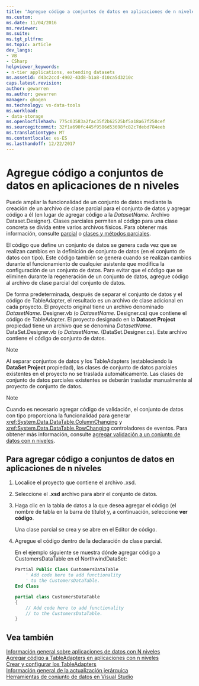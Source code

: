```yaml
---
title: "Agregue código a conjuntos de datos en aplicaciones de n niveles | Documentos de Microsoft"
ms.custom: 
ms.date: 11/04/2016
ms.reviewer: 
ms.suite: 
ms.tgt_pltfrm: 
ms.topic: article
dev_langs:
- VB
- CSharp
helpviewer_keywords:
- n-tier applications, extending datasets
ms.assetid: d43c2ccd-4902-43d8-b1a8-d10ca5d3210c
caps.latest.revision: 
author: gewarren
ms.author: gewarren
manager: ghogen
ms.technology: vs-data-tools
ms.workload:
- data-storage
ms.openlocfilehash: 775c03583a2fac35f2b62525bf5a18a67f250cef
ms.sourcegitcommit: 32f1a690fc445f9586d53698fc82c7debd784eeb
ms.translationtype: MT
ms.contentlocale: es-ES
ms.lasthandoff: 12/22/2017
---
```

# <a name="add-code-to-datasets-in-n-tier-applications"></a>Agregue código a conjuntos de datos en aplicaciones de n niveles
Puede ampliar la funcionalidad de un conjunto de datos mediante la creación de un archivo de clase parcial para el conjunto de datos y agregar código a él (en lugar de agregar código a la *DatasetName*. Archivo Dataset.Designer). Clases parciales permiten al código para una clase concreta se divida entre varios archivos físicos. Para obtener más información, consulte [parcial](/dotnet/visual-basic/language-reference/modifiers/partial) o [clases y métodos parciales](/dotnet/csharp/programming-guide/classes-and-structs/partial-classes-and-methods).  
  
El código que define un conjunto de datos se genera cada vez que se realizan cambios en la definición de conjunto de datos (en el conjunto de datos con tipo). Este código también se genera cuando se realizan cambios durante el funcionamiento de cualquier asistente que modifica la configuración de un conjunto de datos. Para evitar que el código que se eliminen durante la regeneración de un conjunto de datos, agregue código al archivo de clase parcial del conjunto de datos.  
  
De forma predeterminada, después de separar el conjunto de datos y el código de TableAdapter, el resultado es un archivo de clase adicional en cada proyecto. El proyecto original tiene un archivo denominado *DatasetName*. Designer.vb (o *DatasetName*. Designer.cs) que contiene el código de TableAdapter. El proyecto designado en la **Dataset Project** propiedad tiene un archivo que se denomina *DatasetName*. DataSet.Designer.vb (o *DatasetName*. (DataSet.Designer.cs). Este archivo contiene el código de conjunto de datos.  
  
> [!NOTE]
>  Al separar conjuntos de datos y los TableAdapters (estableciendo la **DataSet Project** propiedad), las clases de conjunto de datos parciales existentes en el proyecto no se traslada automáticamente. Las clases de conjunto de datos parciales existentes se deberán trasladar manualmente al proyecto de conjunto de datos.  
  
> [!NOTE]
>  Cuando es necesario agregar código de validación, el conjunto de datos con tipo proporciona la funcionalidad para generar <xref:System.Data.DataTable.ColumnChanging> y <xref:System.Data.DataTable.RowChanging> controladores de eventos. Para obtener más información, consulte [agregar validación a un conjunto de datos con n niveles](../data-tools/add-validation-to-an-n-tier-dataset.md).  
  
## <a name="to-add-code-to-datasets-in-n-tier-applications"></a>Para agregar código a conjuntos de datos en aplicaciones de n niveles  
  
1.  Localice el proyecto que contiene el archivo .xsd. 
  
2.  Seleccione el **.xsd** archivo para abrir el conjunto de datos.  
  
3.  Haga clic en la tabla de datos a la que desea agregar el código (el nombre de tabla en la barra de título) y, a continuación, seleccione **ver código**.  
  
     Una clase parcial se crea y se abre en el Editor de código.  
  
4.  Agregue el código dentro de la declaración de clase parcial.  
  
     En el ejemplo siguiente se muestra dónde agregar código a CustomersDataTable en el NorthwindDataSet:  
  
    ```vb  
    Partial Public Class CustomersDataTable  
        ' Add code here to add functionality   
        ' to the CustomersDataTable.  
    End Class  
    ```    
    ```csharp  
    partial class CustomersDataTable  
    {  
        // Add code here to add functionality  
        // to the CustomersDataTable.  
    }  
    ```  
  
## <a name="see-also"></a>Vea también
[Información general sobre aplicaciones de datos con N niveles](../data-tools/n-tier-data-applications-overview.md)   
[Agregar código a TableAdapters en aplicaciones con n niveles](../data-tools/add-code-to-tableadapters-in-n-tier-applications.md)  
[Crear y configurar los TableAdapters](create-and-configure-tableadapters.md)  
[Información general de la actualización jerárquica](hierarchical-update.md)     
[Herramientas de conjunto de datos en Visual Studio](../data-tools/dataset-tools-in-visual-studio.md)